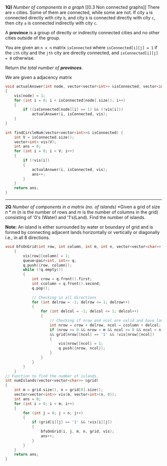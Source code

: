 **1Q)** *Number of components in a graph*  [[0.3 Non connected graphs]]
There are `n` cities. Some of them are connected, while some are not. If city `a` is connected directly with city `b`, and city `b` is connected directly with city `c`, then city `a` is connected indirectly with city `c`.

A **province** is a group of directly or indirectly connected cities and no other cities outside of the group.

You are given an `n x n` matrix `isConnected` where `isConnected[i][j] = 1` if the `ith` city and the `jth` city are directly connected, and `isConnected[i][j] = 0` otherwise.

Return _the total number of **provinces**_.

We are given a adjacency matrix
```cpp
void actualAnswer(int node, vector<vector<int>> &isConnected, vector<int> &vis)
{
	vis[node] = 1;
	for (int i = 0; i < isConnected[node].size(); i++)
	{
		if ((isConnected[node][i] == 1) && (!vis[i]))
			actualAnswer(i, isConnected, vis);
	}
}
    
int findCircleNum(vector<vector<int>>& isConnected) {
	int V = isConnected.size();
	vector<int> vis(V);
	int ans = 0;
	for (int i = 0; i < V; i++)
	{
		if (!vis[i])
		{
			actualAnswer(i, isConnected, vis);
			ans++;
		}
	}
	return ans;
}
```

<hr>

**2Q** *Number of components in a matrix (no. of islands)*
*Given a grid of size $n*m$ (n is the number of rows and m is the number of columns in the grid) consisting of '0's (Water) and '1's(Land). Find the number of islands.  
  
**Note:** An island is either surrounded by water or boundary of grid and is formed by connecting adjacent lands horizontally or vertically or diagonally i.e., in all 8 directions.

```cpp
void bfsOnGrid(int row, int column, int m, int n, vector<vector<char>> &grid, vector<vector<int>> &vis)
	{
		vis[row][column] = 1;
		queue<pair<int, int>> q;
		q.push({row, column});
		while (!q.empty())
		{
			int crow = q.front().first;
			int ccolumn = q.front().second;
			q.pop();
			
			// Checking in all directions
			for (int delrow = -1; delrow <= 1; delrow++)
			{
				for (int delcol = -1; delcol <= 1; delcol++)
				{
					// Checking if nrow and ncol are valid and have land at the position and also if it is previously visited or not.
					int nrow = crow + delrow, ncol = ccolumn + delcol;
					if (nrow >= 0 && nrow < m && ncol >= 0 && ncol < n 
					&& grid[nrow][ncol] == '1' && !vis[nrow][ncol])
					{
						vis[nrow][ncol] = 1;
						q.push({nrow, ncol});
					}
				}
			}
		}
	}
// Function to find the number of islands.
int numIslands(vector<vector<char>> &grid)
{
	int m = grid.size(), n = grid[0].size();
	vector<vector<int>> vis(m, vector<int>(n, 0));
	int ans = 0;
	for (int i = 0; i < m; i++)
	{
		for (int j = 0; j < n; j++)
		{
			if (grid[i][j] == '1' && !vis[i][j])
			{
				bfsOnGrid(i, j, m, n, grid, vis);
				ans++;
			}
		}
	}
	return ans;
}
```